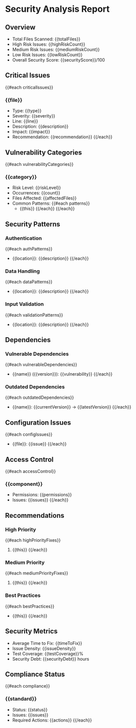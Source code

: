 # Security Analysis Report

## Overview
- Total Files Scanned: {{totalFiles}}
- High Risk Issues: {{highRiskCount}}
- Medium Risk Issues: {{mediumRiskCount}}
- Low Risk Issues: {{lowRiskCount}}
- Overall Security Score: {{securityScore}}/100

## Critical Issues
{{#each criticalIssues}}
### {{file}}
- Type: {{type}}
- Severity: {{severity}}
- Line: {{line}}
- Description: {{description}}
- Impact: {{impact}}
- Recommendation: {{recommendation}}
{{/each}}

## Vulnerability Categories
{{#each vulnerabilityCategories}}
### {{category}}
- Risk Level: {{riskLevel}}
- Occurrences: {{count}}
- Files Affected: {{affectedFiles}}
- Common Patterns:
{{#each patterns}}
  - {{this}}
{{/each}}
{{/each}}

## Security Patterns
### Authentication
{{#each authPatterns}}
- {{location}}: {{description}}
{{/each}}

### Data Handling
{{#each dataPatterns}}
- {{location}}: {{description}}
{{/each}}

### Input Validation
{{#each validationPatterns}}
- {{location}}: {{description}}
{{/each}}

## Dependencies
### Vulnerable Dependencies
{{#each vulnerableDependencies}}
- {{name}} ({{version}}): {{vulnerability}}
{{/each}}

### Outdated Dependencies
{{#each outdatedDependencies}}
- {{name}}: {{currentVersion}} -> {{latestVersion}}
{{/each}}

## Configuration Issues
{{#each configIssues}}
- {{file}}: {{issue}}
{{/each}}

## Access Control
{{#each accessControl}}
### {{component}}
- Permissions: {{permissions}}
- Issues: {{issues}}
{{/each}}

## Recommendations
### High Priority
{{#each highPriorityFixes}}
1. {{this}}
{{/each}}

### Medium Priority
{{#each mediumPriorityFixes}}
1. {{this}}
{{/each}}

### Best Practices
{{#each bestPractices}}
- {{this}}
{{/each}}

## Security Metrics
- Average Time to Fix: {{timeToFix}}
- Issue Density: {{issueDensity}}
- Test Coverage: {{testCoverage}}%
- Security Debt: {{securityDebt}} hours

## Compliance Status
{{#each compliance}}
### {{standard}}
- Status: {{status}}
- Issues: {{issues}}
- Required Actions: {{actions}}
{{/each}}
